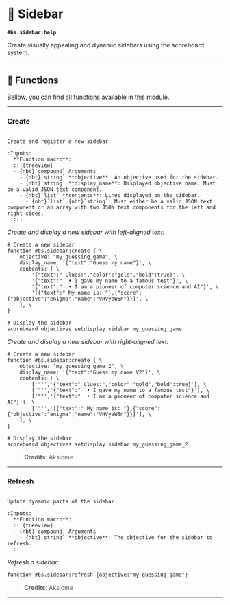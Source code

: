 # 📰 Sidebar

**`#bs.sidebar:help`**

Create visually appealing and dynamic sidebars using the scoreboard system.

---

## 🔧 Functions

Bellow, you can find all functions available in this module.

---

### Create

```{function} #bs.sidebar:create

Create and register a new sidebar.

:Inputs:
  **Function macro**:
  :::{treeview}
  - {nbt}`compound` Arguments
    - {nbt}`string` **objective**: An objective used for the sidebar.
    - {nbt}`string` **display_name**: Displayed objective name. Must be a valid JSON text component.
    - {nbt}`list` **contents**: Lines displayed on the sidebar.
      - {nbt}`list` {nbt}`string`: Must either be a valid JSON text component or an array with two JSON text components for the left and right sides.
  :::
```

*Create and display a new sidebar with left-aligned text:*

```mcfunction
# Create a new sidebar
function #bs.sidebar:create { \
    objective: "my_guessing_game", \
    display_name: '{"text":"Guess my name"}', \
    contents: [ \
        '{"text":" Clues:","color":"gold","bold":true}', \
        '{"text":"  • I gave my name to a famous test"}', \
        '{"text":"  • I am a pioneer of computer science and AI"}', \
        '[{"text":" My name is: "},{"score":{"objective":"enigma","name":"VHVyaW5n"}}]', \
    ], \
}

# Display the sidebar
scoreboard objectives setdisplay sidebar my_guessing_game
```

*Create and display a new sidebar with right-aligned text:*

```mcfunction
# Create a new sidebar
function #bs.sidebar:create { \
    objective: "my_guessing_game_2", \
    display_name: '{"text":"Guess my name V2"}', \
    contents: [ \
        ['""','{"text":" Clues:","color":"gold","bold":true}'], \
        ['""','{"text":"  • I gave my name to a famous test"}'], \
        ['""','{"text":"  • I am a pioneer of computer science and AI"}'], \
        ['""','[{"text":" My name is: "},{"score":{"objective":"enigma","name":"VHVyaW5n"}}]'], \
    ], \
}

# Display the sidebar
scoreboard objectives setdisplay sidebar my_guessing_game_2
```

> **Credits**: Aksiome

---

### Refresh

```{function} #bs.sidebar:refresh

Update dynamic parts of the sidebar.

:Inputs:
  **Function macro**:
  :::{treeview}
  - {nbt}`compound` Arguments
    - {nbt}`string` **objective**: The objective for the sidebar to refresh.
  :::
```

*Refresh a sidebar:*

```mcfunction
function #bs.sidebar:refresh {objective:"my_guessing_game"}
```

> **Credits**: Aksiome

---

```{include} ../_templates/comments.md
```
